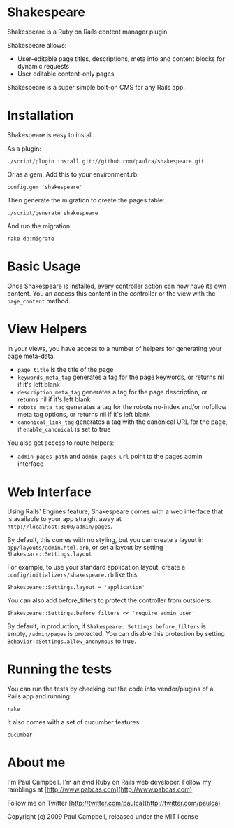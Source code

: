 Shakespeare
===========

Shakespeare is a Ruby on Rails content manager plugin.

Shakespeare allows:

- User-editable page titles, descriptions, meta info and content blocks for dynamic requests
- User editable content-only pages

Shakespeare is a super simple bolt-on CMS for any Rails app.

Installation
============

Shakespeare is easy to install.

As a plugin:

    ./script/plugin install git://github.com/paulca/shakespeare.git

Or as a gem. Add this to your environment.rb:

    config.gem 'shakespeare'

Then generate the migration to create the pages table:

    ./script/generate shakespeare

And run the migration:

    rake db:migrate

Basic Usage
===========

Once Shakespeare is installed, every controller action can now have its own content. You an access this content in the controller or the view with the `page_content` method.

View Helpers
============

In your views, you have access to a number of helpers for generating your page meta-data.

- `page_title` is the title of the page
- `keywords_meta_tag` generates a <meta> tag for the page keywords, or returns nil if it's left blank
- `description_meta_tag` generates a <meta> tag for the page description, or returns nil if it's left blank
- `robots_meta_tag` generates a <meta> tag for the robots no-index and/or nofollow meta tag options, or returns nil if it's left blank
- `canonical_link_tag` generates a <link> tag with the canonical URL for the page, if `enable_canonical` is set to true

You also get access to route helpers:

- `admin_pages_path` and `admin_pages_url` point to the pages admin interface

Web Interface
=============

Using Rails' Engines feature, Shakespeare comes with a web interface that is available to your app straight away at `http://localhost:3000/admin/pages`.

By default, this comes with no styling, but you can create a layout in `app/layouts/admin.html.erb`, or set a layout by setting `Shakespare::Settings.layout`

For example, to use your standard application layout, create a `config/initializers/shakespeare.rb` like this:

    Shakespeare::Settings.layout = 'application'

You can also add before_filters to protect the controller from outsiders:

    Shakespeare::Settings.before_filters << 'require_admin_user'
    
By default, in production, if `Shakespeare::Settings.before_filters` is empty, `/admin/pages` is protected. You can disable this protection by setting `Behavior::Settings.allow_anonymous` to true.

Running the tests
=================

You can run the tests by checking out the code into vendor/plugins of a Rails app and running:

    rake

It also comes with a set of cucumber features:

    cucumber

About me
========

I'm Paul Campbell. I'm an avid Ruby on Rails web developer. Follow my ramblings at [http://www.pabcas.com](http://www.pabcas.com)

Follow me on Twitter [http://twitter.com/paulca](http://twitter.com/paulca)

Copyright (c) 2009 Paul Campbell, released under the MIT license